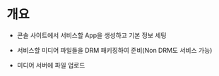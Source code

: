 # 개요

* 콘솔 사이트에서 서비스할 App을 생성하고 기본 정보 세팅

* 서비스할 미디어 파일들을 DRM 패키징하여 준비(Non DRM도 서비스 가능)

* 미디어 서버에 파일 업로드
